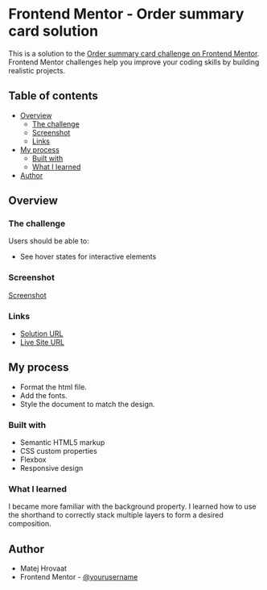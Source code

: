 # Frontend Mentor - Order summary card solution

This is a solution to the [Order summary card challenge on Frontend Mentor](https://www.frontendmentor.io/challenges/order-summary-component-QlPmajDUj). Frontend Mentor challenges help you improve your coding skills by building realistic projects. 

## Table of contents

- [Overview](#overview)
  - [The challenge](#the-challenge)
  - [Screenshot](#screenshot)
  - [Links](#links)
- [My process](#my-process)
  - [Built with](#built-with)
  - [What I learned](#what-i-learned)
- [Author](#author)

## Overview

### The challenge

Users should be able to:

- See hover states for interactive elements

### Screenshot

[Screenshot](./screenshot.png)

### Links

- [Solution URL](https://github.com/soundsmetallic/order_summary)
- [Live Site URL](https://soundsmetallic.github.io/order_summary/)

## My process
- Format the html file.
- Add the fonts.
- Style the document to match the design.

### Built with

- Semantic HTML5 markup
- CSS custom properties
- Flexbox
- Responsive design

### What I learned

I became more familiar with the background property. I learned how to use the shorthand to correctly stack multiple layers to form a desired composition.

## Author

- Matej Hrovaat
- Frontend Mentor - [@yourusername](https://www.frontendmentor.io/profile/soundsmetallic)
